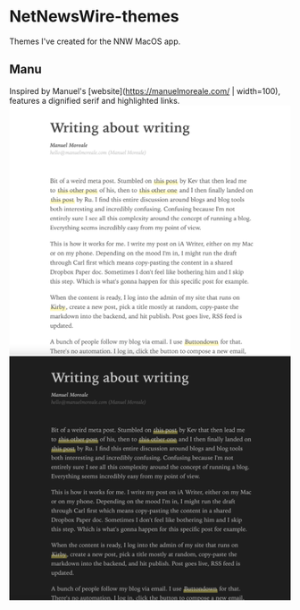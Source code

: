 # NetNewsWire-themes
Themes I've created for the NNW MacOS app.


## Manu

Inspired by Manuel's [website](https://manuelmoreale.com/ | width=100), features a dignified serif and highlighted links.
![](/images/manu-light.png) ![](/images/manu-dark.png)
